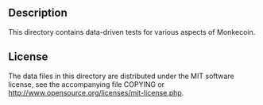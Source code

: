 Description
------------

This directory contains data-driven tests for various aspects of Monkecoin.

License
--------

The data files in this directory are distributed under the MIT software
license, see the accompanying file COPYING or
http://www.opensource.org/licenses/mit-license.php.


